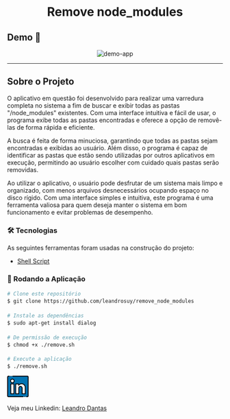 <h1 style="text-align: center; font-weight: bold;">Remove node_modules</h1>

## Demo 📸

<div align="center" >
  <img src="./github/preview.gif" alt="demo-app" height="425">
</div>

---

## Sobre o Projeto

O aplicativo em questão foi desenvolvido para realizar uma varredura completa no sistema a fim de buscar e exibir todas as pastas "/node_modules" existentes. Com uma interface intuitiva e fácil de usar, o programa exibe todas as pastas encontradas e oferece a opção de removê-las de forma rápida e eficiente.

A busca é feita de forma minuciosa, garantindo que todas as pastas sejam encontradas e exibidas ao usuário. Além disso, o programa é capaz de identificar as pastas que estão sendo utilizadas por outros aplicativos em execução, permitindo ao usuário escolher com cuidado quais pastas serão removidas.

Ao utilizar o aplicativo, o usuário pode desfrutar de um sistema mais limpo e organizado, com menos arquivos desnecessários ocupando espaço no disco rígido. Com uma interface simples e intuitiva, este programa é uma ferramenta valiosa para quem deseja manter o sistema em bom funcionamento e evitar problemas de desempenho.

### 🛠 Tecnologias

As seguintes ferramentas foram usadas na construção do projeto:

- [Shell Script](https://pt.wikipedia.org/wiki/Shell_script)

### 🎲 Rodando a Aplicação

```bash
# Clone este repositório
$ git clone https://github.com/leandrosuy/remove_node_modules

# Instale as dependências
$ sudo apt-get install dialog

# De permissão de execução
$ chmod +x ./remove.sh

# Execute a aplicação
$ ./remove.sh

```

<a href="https://raw.githubusercontent.com/ARTHURPC03/Proffy-FullStack/master/github/linkedin.png">
<img src="https://raw.githubusercontent.com/ARTHURPC03/Proffy-FullStack/master/github/linkedin.png" alt="linkedin" height="50"></a>
<br />

Veja meu Linkedin: [Leandro Dantas](https://www.linkedin.com/in/leandro-dantas-1959b711b/)
